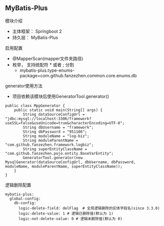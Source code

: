 MyBatis-Plus
------------------------------------------   
模块介绍
   * 主体框架： Springboot 2
   * 持久层： MyBatis-Plus

启用配置
   * @MapperScan(mapper文件夹路径)
   * 枚举， 支持统配符 * 或者 ; 分割
     * mybatis-plus.type-enums-package=com.github.fanzezhen.common.core.enums.db

generator使用方法
   * 项目依赖该模块后使用GeneratorTool.generator()
   
    public class MppGenerator {
        public static void main(String[] args) {
            String dataSourceConfigUrl = "jdbc:mysql://localhost:3306/framework?useSSL=false&useUnicode=true&characterEncoding=UTF-8";
            String dbUsername = "framework";
            String dbPassword = "951106";
            String moduleName = "log-biz";
            String moduleParentName = "com.github.fanzezhen.framework.logbiz";
            String superEntityClassName = "com.github.fanzezhen.pojo.entity.BaseVarEntity";
            GeneratorTool.generator(new MysqlGenerator(dataSourceConfigUrl, dbUsername, dbPassword, moduleName, moduleParentName, superEntityClassName));
        }
    }

逻辑删除配置
        
    mybatis-plus:
      global-config:
        db-config:
          logic-delete-field: delFlag  # 全局逻辑删除的实体字段名(since 3.3.0)
          logic-delete-value: 1 # 逻辑已删除值(默认为 1)
          logic-not-delete-value: 0 # 逻辑未删除值(默认为 0)
